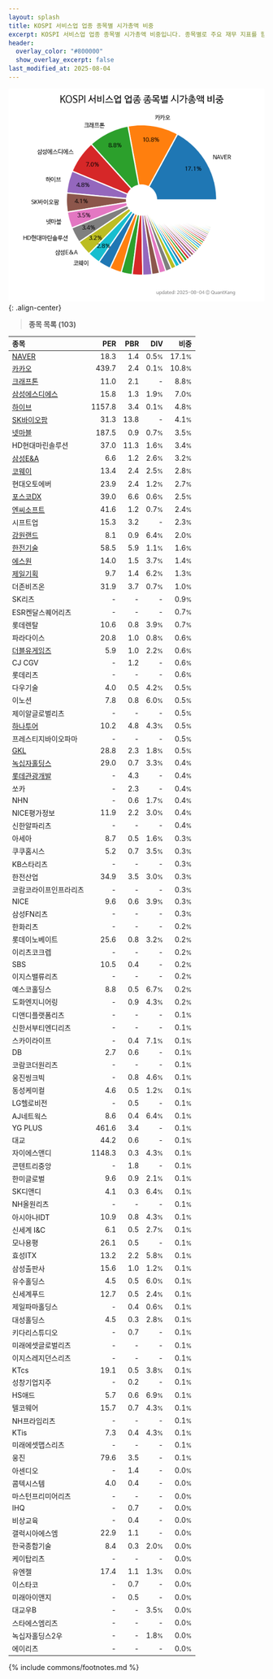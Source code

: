 ```yaml
---
layout: splash
title: KOSPI 서비스업 업종 종목별 시가총액 비중
excerpt: KOSPI 서비스업 업종 종목별 시가총액 비중입니다. 종목별로 주요 재무 지표를 함께 표시합니다.
header:
  overlay_color: "#800000"
  show_overlay_excerpt: false
last_modified_at: 2025-08-04
---
```



![KOSPI 서비스업 업종 종목별 시가총액 비중](/stats/sector/images/kospi_업종_서비스업_종목.png){: .align-center}


> **종목 목록 (103)**<a id="list"></a>

| **종목** | **PER** | **PBR** | **DIV** | **비중** |
| :------- | ------: | ------: | ------: | -------: |
| [NAVER](/035420/) | 18.3 | 1.4 | 0.5<small>%</small> | 17.1<small>%</small> |
| [카카오](/035720/) | 439.7 | 2.4 | 0.1<small>%</small> | 10.8<small>%</small> |
| [크래프톤](/259960/) | 11.0 | 2.1 | - | 8.8<small>%</small> |
| [삼성에스디에스](/018260/) | 15.8 | 1.3 | 1.9<small>%</small> | 7.0<small>%</small> |
| [하이브](/352820/) | 1157.8 | 3.4 | 0.1<small>%</small> | 4.8<small>%</small> |
| [SK바이오팜](/326030/) | 31.3 | 13.8 | - | 4.1<small>%</small> |
| [넷마블](/251270/) | 187.5 | 0.9 | 0.7<small>%</small> | 3.5<small>%</small> |
| HD현대마린솔루션 | 37.0 | 11.3 | 1.6<small>%</small> | 3.4<small>%</small> |
| [삼성E&A](/028050/) | 6.6 | 1.2 | 2.6<small>%</small> | 3.2<small>%</small> |
| [코웨이](/021240/) | 13.4 | 2.4 | 2.5<small>%</small> | 2.8<small>%</small> |
| 현대오토에버 | 23.9 | 2.4 | 1.2<small>%</small> | 2.7<small>%</small> |
| [포스코DX](/022100/) | 39.0 | 6.6 | 0.6<small>%</small> | 2.5<small>%</small> |
| [엔씨소프트](/036570/) | 41.6 | 1.2 | 0.7<small>%</small> | 2.4<small>%</small> |
| 시프트업 | 15.3 | 3.2 | - | 2.3<small>%</small> |
| [강원랜드](/035250/) | 8.1 | 0.9 | 6.4<small>%</small> | 2.0<small>%</small> |
| [한전기술](/052690/) | 58.5 | 5.9 | 1.1<small>%</small> | 1.6<small>%</small> |
| [에스원](/012750/) | 14.0 | 1.5 | 3.7<small>%</small> | 1.4<small>%</small> |
| [제일기획](/030000/) | 9.7 | 1.4 | 6.2<small>%</small> | 1.3<small>%</small> |
| 더존비즈온 | 31.9 | 3.7 | 0.7<small>%</small> | 1.0<small>%</small> |
| SK리츠 | - | - | - | 0.9<small>%</small> |
| ESR켄달스퀘어리츠 | - | - | - | 0.7<small>%</small> |
| 롯데렌탈 | 10.6 | 0.8 | 3.9<small>%</small> | 0.7<small>%</small> |
| 파라다이스 | 20.8 | 1.0 | 0.8<small>%</small> | 0.6<small>%</small> |
| [더블유게임즈](/192080/) | 5.9 | 1.0 | 2.2<small>%</small> | 0.6<small>%</small> |
| CJ CGV | - | 1.2 | - | 0.6<small>%</small> |
| 롯데리츠 | - | - | - | 0.6<small>%</small> |
| 다우기술 | 4.0 | 0.5 | 4.2<small>%</small> | 0.5<small>%</small> |
| 이노션 | 7.8 | 0.8 | 6.0<small>%</small> | 0.5<small>%</small> |
| 제이알글로벌리츠 | - | - | - | 0.5<small>%</small> |
| [하나투어](/039130/) | 10.2 | 4.8 | 4.3<small>%</small> | 0.5<small>%</small> |
| 프레스티지바이오파마 | - | - | - | 0.5<small>%</small> |
| [GKL](/114090/) | 28.8 | 2.3 | 1.8<small>%</small> | 0.5<small>%</small> |
| [녹십자홀딩스](/005250/) | 29.0 | 0.7 | 3.3<small>%</small> | 0.4<small>%</small> |
| [롯데관광개발](/032350/) | - | 4.3 | - | 0.4<small>%</small> |
| 쏘카 | - | 2.3 | - | 0.4<small>%</small> |
| NHN | - | 0.6 | 1.7<small>%</small> | 0.4<small>%</small> |
| NICE평가정보 | 11.9 | 2.2 | 3.0<small>%</small> | 0.4<small>%</small> |
| 신한알파리츠 | - | - | - | 0.4<small>%</small> |
| 아세아 | 8.7 | 0.5 | 1.6<small>%</small> | 0.3<small>%</small> |
| 쿠쿠홈시스 | 5.2 | 0.7 | 3.5<small>%</small> | 0.3<small>%</small> |
| KB스타리츠 | - | - | - | 0.3<small>%</small> |
| 한전산업 | 34.9 | 3.5 | 3.0<small>%</small> | 0.3<small>%</small> |
| 코람코라이프인프라리츠 | - | - | - | 0.3<small>%</small> |
| NICE | 9.6 | 0.6 | 3.9<small>%</small> | 0.3<small>%</small> |
| 삼성FN리츠 | - | - | - | 0.3<small>%</small> |
| 한화리츠 | - | - | - | 0.2<small>%</small> |
| 롯데이노베이트 | 25.6 | 0.8 | 3.2<small>%</small> | 0.2<small>%</small> |
| 이리츠코크렙 | - | - | - | 0.2<small>%</small> |
| SBS | 10.5 | 0.4 | - | 0.2<small>%</small> |
| 이지스밸류리츠 | - | - | - | 0.2<small>%</small> |
| 예스코홀딩스 | 8.8 | 0.5 | 6.7<small>%</small> | 0.2<small>%</small> |
| 도화엔지니어링 | - | 0.9 | 4.3<small>%</small> | 0.2<small>%</small> |
| 디앤디플랫폼리츠 | - | - | - | 0.1<small>%</small> |
| 신한서부티엔디리츠 | - | - | - | 0.1<small>%</small> |
| 스카이라이프 | - | 0.4 | 7.1<small>%</small> | 0.1<small>%</small> |
| DB | 2.7 | 0.6 | - | 0.1<small>%</small> |
| 코람코더원리츠 | - | - | - | 0.1<small>%</small> |
| 웅진씽크빅 | - | 0.8 | 4.6<small>%</small> | 0.1<small>%</small> |
| 동성케미컬 | 4.6 | 0.5 | 1.2<small>%</small> | 0.1<small>%</small> |
| LG헬로비전 | - | 0.5 | - | 0.1<small>%</small> |
| AJ네트웍스 | 8.6 | 0.4 | 6.4<small>%</small> | 0.1<small>%</small> |
| YG PLUS | 461.6 | 3.4 | - | 0.1<small>%</small> |
| 대교 | 44.2 | 0.6 | - | 0.1<small>%</small> |
| 자이에스앤디 | 1148.3 | 0.3 | 4.3<small>%</small> | 0.1<small>%</small> |
| 콘텐트리중앙 | - | 1.8 | - | 0.1<small>%</small> |
| 한미글로벌 | 9.6 | 0.9 | 2.1<small>%</small> | 0.1<small>%</small> |
| SK디앤디 | 4.1 | 0.3 | 6.4<small>%</small> | 0.1<small>%</small> |
| NH올원리츠 | - | - | - | 0.1<small>%</small> |
| 아시아나IDT | 10.9 | 0.8 | 4.3<small>%</small> | 0.1<small>%</small> |
| 신세계 I&C | 6.1 | 0.5 | 2.7<small>%</small> | 0.1<small>%</small> |
| 모나용평 | 26.1 | 0.5 | - | 0.1<small>%</small> |
| 효성ITX | 13.2 | 2.2 | 5.8<small>%</small> | 0.1<small>%</small> |
| 삼성출판사 | 15.6 | 1.0 | 1.2<small>%</small> | 0.1<small>%</small> |
| 유수홀딩스 | 4.5 | 0.5 | 6.0<small>%</small> | 0.1<small>%</small> |
| 신세계푸드 | 12.7 | 0.5 | 2.4<small>%</small> | 0.1<small>%</small> |
| 제일파마홀딩스 | - | 0.4 | 0.6<small>%</small> | 0.1<small>%</small> |
| 대성홀딩스 | 4.5 | 0.3 | 2.8<small>%</small> | 0.1<small>%</small> |
| 키다리스튜디오 | - | 0.7 | - | 0.1<small>%</small> |
| 미래에셋글로벌리츠 | - | - | - | 0.1<small>%</small> |
| 이지스레지던스리츠 | - | - | - | 0.1<small>%</small> |
| KTcs | 19.1 | 0.5 | 3.8<small>%</small> | 0.1<small>%</small> |
| 성창기업지주 | - | 0.2 | - | 0.1<small>%</small> |
| HS애드 | 5.7 | 0.6 | 6.9<small>%</small> | 0.1<small>%</small> |
| 텔코웨어 | 15.7 | 0.7 | 4.3<small>%</small> | 0.1<small>%</small> |
| NH프라임리츠 | - | - | - | 0.1<small>%</small> |
| KTis | 7.3 | 0.4 | 4.3<small>%</small> | 0.1<small>%</small> |
| 미래에셋맵스리츠 | - | - | - | 0.1<small>%</small> |
| 웅진 | 79.6 | 3.5 | - | 0.1<small>%</small> |
| 아센디오 | - | 1.4 | - | 0.0<small>%</small> |
| 콤텍시스템 | 4.0 | 0.4 | - | 0.0<small>%</small> |
| 마스턴프리미어리츠 | - | - | - | 0.0<small>%</small> |
| IHQ | - | 0.7 | - | 0.0<small>%</small> |
| 비상교육 | - | 0.4 | - | 0.0<small>%</small> |
| 갤럭시아에스엠 | 22.9 | 1.1 | - | 0.0<small>%</small> |
| 한국종합기술 | 8.4 | 0.3 | 2.0<small>%</small> | 0.0<small>%</small> |
| 케이탑리츠 | - | - | - | 0.0<small>%</small> |
| 유엔젤 | 17.4 | 1.1 | 1.3<small>%</small> | 0.0<small>%</small> |
| 이스타코 | - | 0.7 | - | 0.0<small>%</small> |
| 미래아이앤지 | - | 0.5 | - | 0.0<small>%</small> |
| 대교우B | - | - | 3.5<small>%</small> | 0.0<small>%</small> |
| 스타에스엠리츠 | - | - | - | 0.0<small>%</small> |
| 녹십자홀딩스2우 | - | - | 1.8<small>%</small> | 0.0<small>%</small> |
| 에이리츠 | - | - | - | 0.0<small>%</small> |

{% include commons/footnotes.md %}